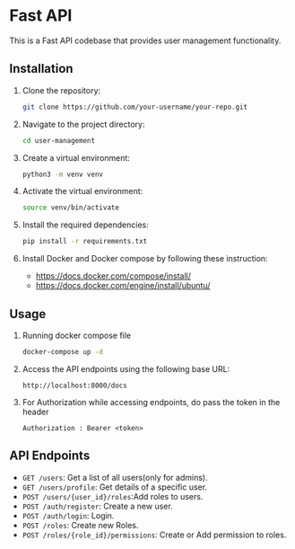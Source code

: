# Fast API

This is a Fast API codebase that provides user management functionality.

## Installation

1. Clone the repository:

    ```bash
    git clone https://github.com/your-username/your-repo.git
    ```

2. Navigate to the project directory:

    ```bash
    cd user-management
    ```

3. Create a virtual environment:

    ```bash
    python3 -m venv venv
    ```

4. Activate the virtual environment:

    ```bash
    source venv/bin/activate
    ```

5. Install the required dependencies:

    ```bash
    pip install -r requirements.txt
    ```
6. Install Docker and Docker compose by following these instruction: 
    
    - https://docs.docker.com/compose/install/
    - https://docs.docker.com/engine/install/ubuntu/
    
## Usage

1. Running docker compose file
    ```bash
    docker-compose up -d
    ```

2. Access the API endpoints using the following base URL:

    ```
    http://localhost:8000/docs
    ```
3. For Authorization while accessing endpoints, do pass the token in the header
    ```
    Authorization : Bearer <token>
    ```

## API Endpoints

- `GET /users`: Get a list of all users(only for admins).
- `GET /users/profile`: Get details of a specific user.
- `POST /users/{user_id}/roles`:Add roles to users.
- `POST /auth/register`: Create a new user.
- `POST /auth/login`: Login.
- `POST /roles`: Create new Roles.
- `POST /roles/{role_id}/permissions`: Create or Add permission to roles.
